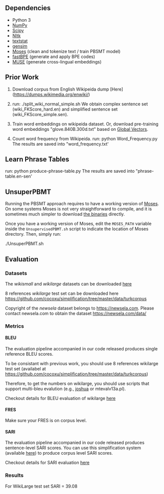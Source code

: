 
## Dependencies

* Python 3
* [NumPy](http://www.numpy.org/)
* [Scipy](https://www.scipy.org/)
* [Nltk](http://www.nltk.org/)
* [textstat](https://pypi.org/project/textstat/)
* [gensim](https://pypi.org/project/gensim/)
* [Moses](http://www.statmt.org/moses/) (clean and tokenize text / train PBSMT model)
* [fastBPE](https://github.com/glample/fastBPE) (generate and apply BPE codes)
* [MUSE](https://github.com/facebookresearch/MUSE) (generate cross-lingual embeddings)


## Prior Work

1. Download corpus from English Wikipeida dump [Here] (https://dumps.wikimedia.org/enwiki/)

2. run: ./split_wiki_normal_simple.sh
   We obtain complex sentence set (wiki_FKScore_hard.en) and simplified sentence set (wiki_FKScore_simple.sen).
   
3. Train word embeddings on wikipeida dataset. Or, download pre-training word embeddings "glove.840B.300d.txt" based on [Global Vectors](https://nlp.stanford.edu/projects/glove/).

4. Count word frequency from Wikipeida. 
   run: python Word_Frequency.py
   The results are saved into "word_frequency.txt'
   

## Learn Phrase Tables
  run: python produce-phrase-table.py
  The results are saved into "phrase-table.en-sen'
  
  
 ## UnsuperPBMT

Running the PBSMT approach requires to have a working version of [Moses](http://www.statmt.org/moses/?n=Moses.Overview). On some systems Moses is not very straightforward to compile, and it is sometimes much simpler to download [the binaries](http://www.statmt.org/moses/?n=moses.releases) directly.

Once you have a working version of Moses, edit the `MOSES_PATH` variable inside the `UnsupervisedPBMT.sh` script to indicate the location of Moses directory. Then, simply run:

./UnsuperPBMT.sh
            
## Evaluation

### Datasets
The *wikismall* and *wikilarge* datasets can be downloaded [here](https://drive.google.com/open?id=0B6-YKFW-MnbOYWxUMTBEZ1FBam8)

8 references *wikilarge* test set can be downloaded here https://github.com/cocoxu/simplification/tree/master/data/turkcorpus

Copyright of the *newsela* dataset belongs to https://newsela.com. Please contact newsela.com to obtain the dataset https://newsela.com/data/

### Metrics

#### BLEU
The evaluation pipeline accompanied in our code released produces single reference BLEU scores. 

To be consistant with previous work, you should use 8 references wikilarge test set (availabel at https://github.com/cocoxu/simplification/tree/master/data/turkcorpus)

Therefore, to get the numbers on wikilarge, you should use scripts that support multi-bleu evalution (e.g., [joshua](https://github.com/cocoxu/simplification/#the-text-simplificaiton-system) or mtevalv13a.pl).

Checkout details for BLEU evaluation of wikilarge [here](https://github.com/XingxingZhang/dress/tree/master/experiments/evaluation/BLEU)

#### FRES
Make sure your FRES is on corpus level.

#### SARI
The evaluation pipeline accompanied in our code released produces sentence-level SARI scores. You can use this simplification system (available [here](https://github.com/cocoxu/simplification/#the-text-simplificaiton-system)) to produce corpus level SARI scores.

Checkout details for SARI evaluation [here](https://github.com/XingxingZhang/dress/tree/master/experiments/evaluation/SARI)


### Results
For WikiLarge test set
SARI = 39.08



